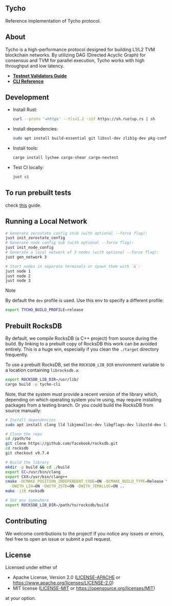 ## Tycho

Reference implementation of Tycho protocol.

## About

Tycho is a high-performance protocol designed for building L1/L2 TVM blockchain
networks. By utilizing DAG (Directed Acyclic Graph) for consensus and TVM for
parallel execution, Tycho works with high throughput and low latency.

- **[Testnet Validators Guide](./docs/validator.md)**
- **[CLI Reference](./docs/cli-reference.md)**

## Development

- Install Rust:
  ```bash
  curl --proto '=https' --tlsv1.2 -sSf https://sh.rustup.rs | sh
  ```
- Install dependencies:
  ```bash
  sudo apt install build-essential git libssl-dev zlib1g-dev pkg-config clang jq
  ```
- Install tools:
  ```bash
  cargo install lychee cargo-shear cargo-nextest
  ```
- Test CI locally:
  ```bash
  just ci
  ```

## To run prebuilt tests

check [this](docs/testing.md) guide.

## Running a Local Network

```bash
# Generate zerostate config stub (with optional --force flag):
just init_zerostate_config
# Generate node config sub (with optional --force flag):
just init_node_config
# Generate a local network of 3 nodes (with optional --force flag):
just gen_network 3

# Start nodes in separate terminals or spawn them with `&`:
just node 1
just node 2
just node 3
```

> [!NOTE]
> By default the `dev` profile is used. Use this env to specify a different
> profile:
> ```bash
> export TYCHO_BUILD_PROFILE=release
> ```

## Prebuilt RocksDB

By default, we compile RocksDB (a C++ project) from source during the build.
By linking to a prebuilt copy of RocksDB this work can be avoided
entirely. This is a huge win, especially if you clean the `./target` directory
frequently.

To use a prebuilt RocksDB, set the `ROCKSDB_LIB_DIR` environment variable to
a location containing `librocksdb.a`:

```bash
export ROCKSDB_LIB_DIR=/usr/lib/
cargo build -p tycho-cli
```

Note, that the system must provide a recent version of the library which,
depending on which operating system you're using, may require installing
packages
from a testing branch. Or you could build the RocksDB from source manually:

```bash
# Install dependencies
sudo apt install clang lld libjemalloc-dev libgflags-dev libzstd-dev liblz4-dev

# Clone the repo
cd /path/to
git clone https://github.com/facebook/rocksdb.git
cd rocksdb
git checkout v9.7.4

# Build the library
mkdir -p build && cd ./build
export CC=/usr/bin/clang
export CXX=/usr/bin/clang++
cmake -DCMAKE_POSITION_INDEPENDENT_CODE=ON -DCMAKE_BUILD_TYPE=Release \
  -DWITH_LZ4=ON -DWITH_ZSTD=ON -DWITH_JEMALLOC=ON ..
make -j16 rocksdb

# Set env somewhere
export ROCKSDB_LIB_DIR=/path/to/rocksdb/build
```

## Contributing

We welcome contributions to the project! If you notice any issues or errors,
feel free to open an issue or submit a pull request.

## License

Licensed under either of

* Apache License, Version 2.0 ([LICENSE-APACHE](LICENSE-APACHE)
  or <https://www.apache.org/licenses/LICENSE-2.0>)
* MIT license ([LICENSE-MIT](LICENSE-MIT)
  or <https://opensource.org/licenses/MIT>)

at your option.

